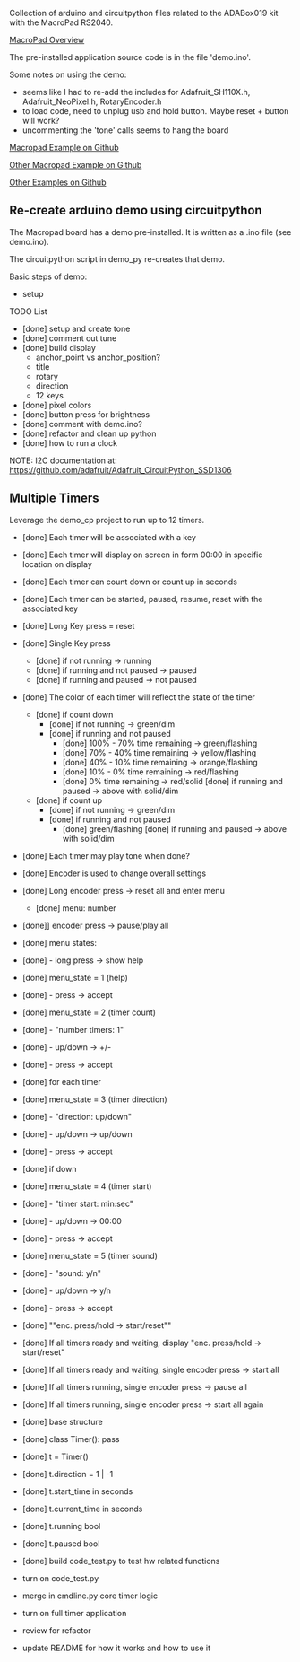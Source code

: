 
Collection of arduino and circuitpython files related to the ADABox019 kit with the MacroPad RS2040.

[MacroPad Overview](https://learn.adafruit.com/adafruit-macropad-rp2040/overview)

The pre-installed application source code is in the file 'demo.ino'.  

Some notes on using the demo:
- seems like I had to re-add the includes for Adafruit_SH110X.h, Adafruit_NeoPixel.h, RotaryEncoder.h
- to load code, need to unplug usb and hold button.  Maybe reset + button will work?
- uncommenting the 'tone' calls seems to hang the board



[Macropad Example on Github](https://github.com/adafruit/Adafruit_Learning_System_Guides/tree/main/Adafruit_MacroPad)

[Other Macropad Example on Github](https://github.com/adafruit/Adafruit_CircuitPython_MacroPad/tree/main/examples)

[Other Examples on Github](https://github.com/adafruit/Adafruit_Learning_System_Guides)


## Re-create arduino demo using circuitpython

The Macropad board has a demo pre-installed.  It is written as a .ino file (see demo.ino).

The circuitpython script in demo_py re-creates that demo.

Basic steps of demo:
- setup 

TODO List
- [done] setup and create tone
- [done] comment out tune
- [done] build display
    - anchor_point vs anchor_position?
    - title
    - rotary
    - direction
    - 12 keys
- [done] pixel colors
- [done] button press for brightness
- [done] comment with demo.ino?
- [done] refactor and clean up python
- [done] how to run a clock

NOTE: I2C documentation at: https://github.com/adafruit/Adafruit_CircuitPython_SSD1306


## Multiple Timers

Leverage the demo_cp project to run up to 12 timers.  
- [done] Each timer will be associated with a key
- [done] Each timer will display on screen in form 00:00 in specific location on display
- [done] Each timer can count down or count up in seconds
- [done] Each timer can be started, paused, resume, reset with the associated key
- [done] Long Key press = reset
- [done] Single Key press
    - [done] if not running -> running
    - [done] if running and not paused -> paused
    - [done] if running and paused -> not paused
- [done] The color of each timer will reflect the state of the timer
    - [done] if count down
        - [done] if not running -> green/dim
        - [done] if running and not paused
            - [done] 100% - 70% time remaining -> green/flashing
            - [done] 70% - 40% time remaining -> yellow/flashing
            - [done] 40% - 10% time remaining -> orange/flashing
            - [done] 10% - 0% time remaining -> red/flashing
            - [done] 0% time remaining -> red/solid
        [done] if running and paused -> above with solid/dim
    - [done] if count up
        - [done] if not running -> green/dim
        - [done] if running and not paused
            - [done] green/flashing
        [done] if running and paused -> above with solid/dim
- [done] Each timer may play tone when done?
- [done] Encoder is used to change overall settings
- [done] Long encoder press  -> reset all and enter menu
    - [done] menu: number
- [done]] encoder press -> pause/play all
- [done] menu states:
- [done] - long press -> show help
- [done] menu_state = 1 (help)
- [done] - press -> accept
- [done] menu_state = 2 (timer count)
- [done] - "number timers: 1"
- [done] - up/down -> +/-
- [done] - press -> accept
- [done] for each timer
- [done]     menu_state = 3 (timer direction)
- [done]     - "direction: up/down"
- [done]     - up/down -> up/down
- [done]     - press -> accept
- [done]    if down
- [done]          menu_state = 4 (timer start)
- [done]          - "timer start: min:sec"
- [done]          - up/down -> 00:00
- [done]          - press -> accept
- [done]          menu_state = 5 (timer sound)
- [done]          - "sound: y/n"
- [done]          - up/down -> y/n
- [done]          - press -> accept
- [done] ""enc. press/hold -> start/reset""

- [done] If all timers ready and waiting, display "enc. press/hold -> start/reset"
- [done] If all timers ready and waiting, single encoder press -> start all
- [done] If all timers running, single encoder press -> pause all
- [done] If all timers running, single encoder press -> start all again
- [done] base structure
- [done] class Timer(): pass
- [done] t = Timer()
- [done] t.direction = 1 | -1
- [done] t.start_time in seconds
- [done] t.current_time in seconds
- [done] t.running bool
- [done] t.paused bool

- [done] build code_test.py to test hw related functions
- turn on code_test.py
- merge in cmdline.py core timer logic
- turn on full timer application
- review for refactor
- update README for how it works and how to use it

